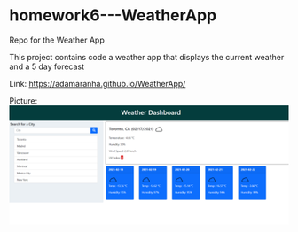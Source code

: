 # homework6---WeatherApp
Repo for the Weather App 

This project contains code a weather app that displays the current weather and a 5 day forecast

Link: https://adamaranha.github.io/WeatherApp/

Picture: ![Screenshot](Assets/weatherAppDemo.PNG)
